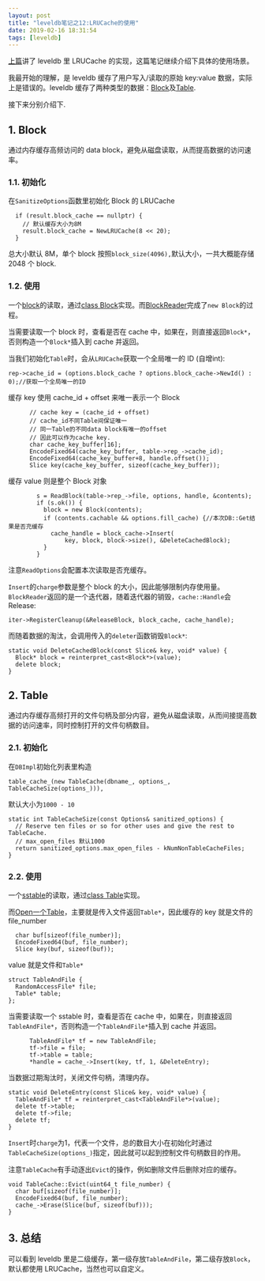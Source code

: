 ```yaml
---
layout: post
title: "leveldb笔记之12:LRUCache的使用"
date: 2019-02-16 18:31:54
tags: [leveldb]
---
```


[上篇](https://izualzhy.cn/leveldb-cache)讲了 leveldb 里 LRUCache 的实现，这篇笔记继续介绍下具体的使用场景。

我最开始的理解，是 leveldb 缓存了用户写入/读取的原始 key:value 数据，实际上是错误的。leveldb 缓存了两种类型的数据：[Block](https://github.com/yingshin/leveldb_more_annotation/blob/master/table/block.h)及[Table](https://github.com/yingshin/leveldb_more_annotation/blob/master/include/leveldb/table.h).

接下来分别介绍下.


## 1. Block

通过内存缓存高频访问的 data block，避免从磁盘读取，从而提高数据的访问速率。

### 1.1. 初始化

在`SanitizeOptions`函数里初始化 Block 的 LRUCache

```
  if (result.block_cache == nullptr) {
    // 默认缓存大小为8M
    result.block_cache = NewLRUCache(8 << 20);
  }
```

总大小默认 8M，单个 block 按照`block_size(4096),`默认大小，一共大概能存储 2048 个 block.

### 1.2. 使用

一个[block](https://izualzhy.cn/leveldb-block)的读取，通过[class Block](https://izualzhy.cn/leveldb-block-read)实现。而[BlockReader](https://izualzhy.cn/leveldb-table#322-tableblockreader)完成了`new Block`的过程。

当需要读取一个 block 时，查看是否在 cache 中，如果在，则直接返回`Block*`，否则构造一个`Block*`插入到 cache 并返回。

当我们初始化`Table`时，会从`LRUCache`获取一个全局唯一的 ID (自增int):

```
rep->cache_id = (options.block_cache ? options.block_cache->NewId() : 0);//获取一个全局唯一的ID
```

缓存 key 使用 cache_id + offset 来唯一表示一个 Block

```
      // cache key = (cache_id + offset)
      // cache_id不同Table间保证唯一
      // 同一Table的不同data block有唯一的offset
      // 因此可以作为cache key.
      char cache_key_buffer[16];
      EncodeFixed64(cache_key_buffer, table->rep_->cache_id);
      EncodeFixed64(cache_key_buffer+8, handle.offset());
      Slice key(cache_key_buffer, sizeof(cache_key_buffer));
```

缓存 value 则是整个 Block 对象

```
        s = ReadBlock(table->rep_->file, options, handle, &contents);
        if (s.ok()) {
          block = new Block(contents);
          if (contents.cachable && options.fill_cache) {//本次DB::Get结果是否充缓存
            cache_handle = block_cache->Insert(
                key, block, block->size(), &DeleteCachedBlock);
          }
        }
```

注意`ReadOptions`会配置本次读取是否充缓存。

`Insert`的`charge`参数是整个 block 的大小，因此能够限制内存使用量。  
`BlockReader`返回的是一个迭代器，随着迭代器的销毁，`cache::Handle`会 Release:

```
iter->RegisterCleanup(&ReleaseBlock, block_cache, cache_handle);
```

而随着数据的淘汰，会调用传入的`deleter`函数销毁`Block*`:

```
static void DeleteCachedBlock(const Slice& key, void* value) {
  Block* block = reinterpret_cast<Block*>(value);
  delete block;
}
```

## 2. Table

通过内存缓存高频打开的文件句柄及部分内容，避免从磁盘读取，从而间接提高数据的访问速率，同时控制打开的文件句柄数目。

### 2.1. 初始化

在`DBImpl`初始化列表里构造

```
table_cache_(new TableCache(dbname_, options_, TableCacheSize(options_))),
```

默认大小为`1000 - 10`

```
static int TableCacheSize(const Options& sanitized_options) {
  // Reserve ten files or so for other uses and give the rest to TableCache.
  // max_open_files 默认1000
  return sanitized_options.max_open_files - kNumNonTableCacheFiles;
}
```

### 2.2. 使用

一个[sstable](https://izualzhy.cn/leveldb-sstable)的读取，通过[class Table](https://izualzhy.cn/leveldb-table)实现。


而[Open一个Table](https://izualzhy.cn/leveldb-table#31-open)，主要就是传入文件返回`Table*`，因此缓存的 key 就是文件的 file_number

```
  char buf[sizeof(file_number)];
  EncodeFixed64(buf, file_number);
  Slice key(buf, sizeof(buf));
```

value 就是文件和`Table*`

```
struct TableAndFile {
  RandomAccessFile* file;
  Table* table;
};
```

当需要读取一个 sstable 时，查看是否在 cache 中，如果在，则直接返回`TableAndFile*`，否则构造一个`TableAndFile*`插入到 cache 并返回。

```
      TableAndFile* tf = new TableAndFile;
      tf->file = file;
      tf->table = table;
      *handle = cache_->Insert(key, tf, 1, &DeleteEntry);
```

当数据过期淘汰时，关闭文件句柄，清理内存。

```
static void DeleteEntry(const Slice& key, void* value) {
  TableAndFile* tf = reinterpret_cast<TableAndFile*>(value);
  delete tf->table;
  delete tf->file;
  delete tf;
}
```

`Insert`时`charge`为1，代表一个文件，总的数目大小在初始化时通过`TableCacheSize(options_)`指定，因此就可以起到控制文件句柄数目的作用。

注意`TableCache`有手动逐出`Evict`的操作，例如删除文件后删除对应的缓存。

```
void TableCache::Evict(uint64_t file_number) {
  char buf[sizeof(file_number)];
  EncodeFixed64(buf, file_number);
  cache_->Erase(Slice(buf, sizeof(buf)));
}
```

## 3. 总结

可以看到 leveldb 里是二级缓存，第一级存放`TableAndFile`，第二级存放`Block`，默认都使用 LRUCache，当然也可以自定义。